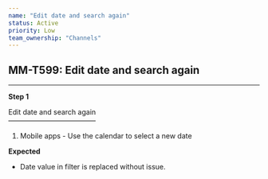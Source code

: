 ```yaml
---
name: "Edit date and search again"
status: Active
priority: Low
team_ownership: "Channels"
---
```


## MM-T599: Edit date and search again

---

**Step 1**

Edit date and search again\
–––––––––––––––––––––––––

1. Mobile apps - Use the calendar to select a new date

**Expected**

- Date value in filter is replaced without issue.
